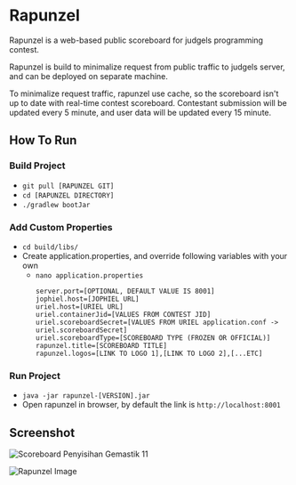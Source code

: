 # Rapunzel
Rapunzel is a web-based public scoreboard for judgels programming contest.

Rapunzel is build to minimalize request from public traffic to judgels server, and can be deployed on separate machine.

To minimalize request traffic, rapunzel use cache, so the scoreboard isn't up to date with real-time contest scoreboard. Contestant submission will be updated every 5 minute, and user data will be updated every 15 minute.

## How To Run
### Build Project
* `git pull [RAPUNZEL GIT]`
* `cd [RAPUNZEL DIRECTORY]`
* `./gradlew bootJar`

### Add Custom Properties
* `cd build/libs/`
* Create application.properties, and override following variables with your own
  * `nano application.properties`
    ```
    server.port=[OPTIONAL, DEFAULT VALUE IS 8001]
    jophiel.host=[JOPHIEL URL]
    uriel.host=[URIEL URL]
    uriel.containerJid=[VALUES FROM CONTEST JID]
    uriel.scoreboardSecret=[VALUES FROM URIEL application.conf -> uriel.scoreboardSecret]
    uriel.scoreboardType=[SCOREBOARD TYPE (FROZEN OR OFFICIAL)]
    rapunzel.title=[SCOREBOARD TITLE]
    rapunzel.logos=[LINK TO LOGO 1],[LINK TO LOGO 2],[...ETC]
    ```

### Run Project
* `java -jar rapunzel-[VERSION].jar`
* Open rapunzel in browser, by default the link is `http://localhost:8001`

## Screenshot
![Scoreboard Penyisihan Gemastik 11](https://image.ibb.co/catfKU/Screenshot-from-2018-10-12-11-48-56.png)

![Rapunzel Image](https://media.giphy.com/media/Ic0krtgPvuLSg/giphy.gif)
